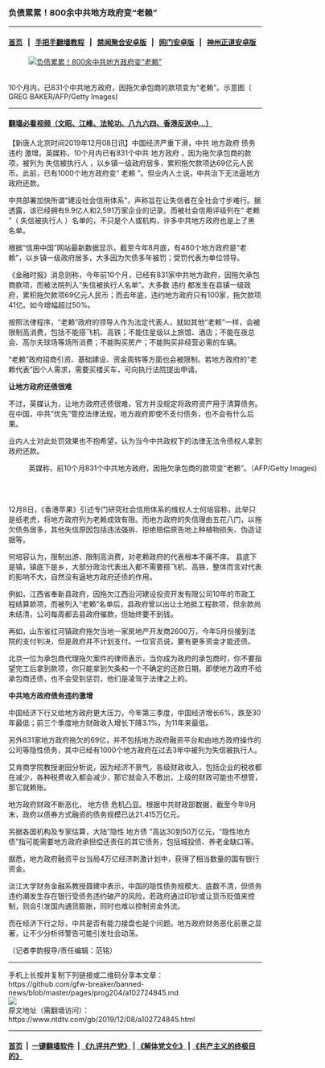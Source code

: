### 负债累累！800余中共地方政府变“老赖”
------------------------

#### [首页](https://github.com/gfw-breaker/banned-news/blob/master/README.md) &nbsp;&nbsp;|&nbsp;&nbsp; [手把手翻墙教程](https://github.com/gfw-breaker/guides/wiki) &nbsp;&nbsp;|&nbsp;&nbsp; [禁闻聚合安卓版](https://github.com/gfw-breaker/bn-android) &nbsp;&nbsp;|&nbsp;&nbsp; [网门安卓版](https://github.com/oGate2/oGate) &nbsp;&nbsp;|&nbsp;&nbsp; [神州正道安卓版](https://github.com/SzzdOgate/update) 



<div><div class="featured_image">
 <a href="https://i.ntdtv.com/assets/uploads/2019/12/3bd8e34e340984dd354144c91a6b9003.jpg" target="_blank">
  <figure>
   <img alt="负债累累！800余中共地方政府变“老赖”" src="https://i.ntdtv.com/assets/uploads/2019/12/3bd8e34e340984dd354144c91a6b9003-800x450.jpg"/>
  </figure><br/>
 </a>
 <span class="caption">
  10个月内，已831个中共地方政府，因拖欠承包商的款项变为“老赖”。示意图（ GREG BAKER/AFP/Getty Images)
 </span>
</div>
</div><hr/>

#### [翻墙必看视频（文昭、江峰、法轮功、八九六四、香港反送中...）](https://github.com/gfw-breaker/banned-news/blob/master/pages/link3.md)

<div><div class="post_content" itemprop="articleBody">
 <p>
  【新唐人北京时间2019年12月08日讯】中国经济严重下滑，中共
  <ok href="https://www.ntdtv.com/gb/地方政府.htm">
   地方政府
  </ok>
  债务
  <ok href="https://www.ntdtv.com/gb/违约.htm">
   违约
  </ok>
  激增。英媒称，10个月内已有831个中共
  <ok href="https://www.ntdtv.com/gb/地方政府.htm">
   地方政府
  </ok>
  ，因为拖欠承包商的款项，被列为
  <ok href="https://www.ntdtv.com/gb/失信被执行人.htm">
   失信被执行人
  </ok>
  ，以乡镇一级政府居多，累积拖欠款项达69亿元人民币。此前，已有1000个地方政府变“
  <ok href="https://www.ntdtv.com/gb/老赖.htm">
   老赖
  </ok>
  ”。但业内人士说，中共治下无法逼地方政府还款。
 </p>
 <p>
  中共部署加快所谓“建设社会信用体系”，声称旨在让失信者在全社会寸步难行。据透露，该已经拥有9.9亿人和2,591万家企业的记录。而被社会信用评级列在“
  <ok href="https://www.ntdtv.com/gb/老赖.htm">
   老赖
  </ok>
  ”（
  <ok href="https://www.ntdtv.com/gb/失信被执行人.htm">
   失信被执行人
  </ok>
  ）名单的，不只是个人或机构，许多中共地方政府也是上了黑名单。
 </p>
 <p>
  根据“信用中国”网站最新数据显示，截至今年8月底，有480个地方政府是“老赖”，以乡镇一级政府居多，大多因为欠债多年被罚；受罚代表为单位领导。
 </p>
 <p>
  《金融时报》消息则称，今年前10个月，已经有831家中共地方政府，因拖欠承包商款项，而被法院列入“失信被执行人名单”。大多数
  <ok href="https://www.ntdtv.com/gb/违约.htm">
   违约
  </ok>
  都发生在县镇一级政府，累积拖欠款项69亿元人民币；而去年底，违约地方政府只有100家，拖欠款项41亿。如今增幅超过50%。
 </p>
 <p>
  按照法律程序，“老赖”政府的领导人作为法定代表人，就如其他“老赖”一样，会被限制高消费，包括不能搭飞机、高铁；不能住星级以上旅馆、酒店；不能在夜总会、高尔夫球场等场所消费；不能购买房产；不能购买非经营必需的车辆。
 </p>
 <p>
  “老赖”政府招商引资、基础建设、资金周转等方面也会被限制。若地方政府的“老赖代表”因个人需求，需要买楼买车，可向执行法院提出申请。
 </p>
 <p>
  <strong>
   让地方政府还债很难
  </strong>
 </p>
 <p>
  不过，英媒认为，让地方政府还债很难，官方并没规定将政府资产用于清算债务。在中国，中共“优先”管控法律法规，地方政府即使不支付债务，也不会有什么后果。
 </p>
 <p>
  业内人士对此处罚效果也不抱希望，认为当今中共政权下的法律无法令债权人拿到政府还款。
 </p>
 <figure class="wp-caption alignnone" id="attachment_102662621" style="width: 600px">
  <ok href="https://i.ntdtv.com/assets/uploads/2019/09/1-215.jpg">
   <img alt="" class="size-medium wp-image-102662621" src="https://i.ntdtv.com/assets/uploads/2019/09/1-215-600x401.jpg"/>
  </ok>
  <br/><figcaption class="wp-caption-text">
   英媒称，前10个月831个中共地方政府，因拖欠承包商的款项变“老赖”。（AFP/Getty Images)
  </figcaption><br/>
 </figure><br/>
 <p>
  12月8日，《香港苹果》引述专门研究社会信用体系的维权人士何培容称，此举只是纸老虎，将地方政府列为老赖成效有限。而地方政府的失信理由五花八门，以拖欠债务居多，其他失信原因包括违法强拆、拒绝赔偿原告地上种植物损失、伪造证据等。
 </p>
 <p>
  何培容认为，限制出游、限制高消费，对老赖政府的代表根本不痛不痒。 县底下是镇，镇底下是乡，大部分政治代表出入都不需要搭飞机、高铁，整体而言对代表的影响不大，自然没有逼地方政府还债的作用。
 </p>
 <p>
  例如，江西省奉新县政府，因拖欠江西沿河建设投资开发有限公司10年的市政工程结算款项，而被列入“老赖”名单后，县政府曾以出让土地抵工程款项，但余款尚未结清，公司每周都去县政府催款，但始终要不到钱。
 </p>
 <p>
  再如，山东省红河镇政府拖欠当地一家房地产开发商2600万，今年5月份接到法院的支付判决，但是政府并不计划支付。一位官员说，要有更多资金才能还债。
 </p>
 <p>
  北京一位为承包商代理拖欠案件的律师表示，当你成为政府的承包商时，你不要指望完工后拿到款项，你只能拿到欠条和一个不确定的还款日期。即使地方政府不给承包商还债，也不会受到惩罚，他们是凌驾于法律之上的。
 </p>
 <p>
  <strong>
   中共地方政府债务违约激增
  </strong>
 </p>
 <p>
  中国经济下行又给地方政府更大压力，今年第三季度，中国经济增长6%，跌至30年最低；前三个季度地方财政收入增长下降3.1%，为11年来最低。
 </p>
 <p>
  另外831家地方政府拖欠的69亿，并不包括地方政府融资平台和由地方政府操作的公司等隐性债务，其中已经有1000个地方政府在过去3年中被列为失信被执行人。
 </p>
 <p>
  艾肯商学院教授谢田分析说，因为经济不景气，各级财政收入，包括企业的税收都在减少，各种税费收入都会减少，那它就会入不敷出，上级的财政可能也不想管，那它就赖账。
 </p>
 <p>
  地方政府财政不断恶化，
  <ok href="https://www.ntdtv.com/gb/地方债.htm">
   地方债
  </ok>
  危机凸显。根据中共财政部数据，截至今年9月末，政府以债券方式融资的债务规模已达21.415万亿元。
 </p>
 <p>
  另据各国机构及专家估算，大陆“隐性
  <ok href="https://www.ntdtv.com/gb/地方债.htm">
   地方债
  </ok>
  ”高达30到50万亿元，“隐性地方债”指可能需要地方政府承担偿还责任的其它债务，包括城投债、养老金缺口等。
 </p>
 <p>
  据悉，地方政府融资平台当局4万亿经济刺激计划中，获得了相当数量的国有银行资金。
 </p>
 <p>
  淡江大学财务金融系教授聂建中表示，中国的隐性债务规模大、底数不清，但债务违约潮发生存在银行受债务违约破产的风险，若政府通过印钞或让货币贬值来控制，则会引发国内通货膨胀，同时也难以控制资金外流。
 </p>
 <p>
  而在经济下行之际，中共是否有能力接盘也是个问题。地方政府财务恶化前景之显著，让不少分析师警告可能引发社会动荡。
 </p>
 <p>
  （记者李韵报导/责任编辑：范铭）
 </p>
 <div class="single_ad">
 </div>
</div>
</div>
<hr/>
手机上长按并复制下列链接或二维码分享本文章：<br/>
https://github.com/gfw-breaker/banned-news/blob/master/pages/prog204/a102724845.md <br/>
<a href='https://github.com/gfw-breaker/banned-news/blob/master/pages/prog204/a102724845.md'><img src='https://github.com/gfw-breaker/banned-news/blob/master/pages/prog204/a102724845.md.png'/></a> <br/>
原文地址（需翻墙访问）：https://www.ntdtv.com/gb/2019/12/08/a102724845.html


------------------------
#### [首页](https://github.com/gfw-breaker/banned-news/blob/master/README.md) &nbsp;|&nbsp; [一键翻墙软件](https://github.com/gfw-breaker/nogfw/blob/master/README.md) &nbsp;| [《九评共产党》](https://github.com/gfw-breaker/9ping.md/blob/master/README.md#九评之一评共产党是什么) | [《解体党文化》](https://github.com/gfw-breaker/jtdwh.md/blob/master/README.md) | [《共产主义的终极目的》](https://github.com/gfw-breaker/gczydzjmd.md/blob/master/README.md)


<img src='http://gfw-breaker.win/banned-news/pages/prog204/a102724845.md' width='0px' height='0px'/>